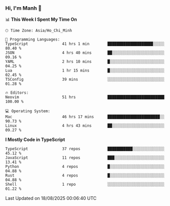 ### Hi, I'm Manh 👋

<!--START_SECTION:waka-->
📊 **This Week I Spent My Time On** 

```text
🕑︎ Time Zone: Asia/Ho_Chi_Minh

💬 Programming Languages: 
TypeScript               41 hrs 1 min        ████████████████████░░░░░   80.40 % 
JSON                     4 hrs 40 mins       ██░░░░░░░░░░░░░░░░░░░░░░░   09.16 % 
YAML                     2 hrs 10 mins       █░░░░░░░░░░░░░░░░░░░░░░░░   04.25 % 
Lua                      1 hr 15 mins        █░░░░░░░░░░░░░░░░░░░░░░░░   02.45 % 
TSConfig                 39 mins             ░░░░░░░░░░░░░░░░░░░░░░░░░   01.28 % 

🔥 Editors: 
Neovim                   51 hrs              █████████████████████████   100.00 % 

💻 Operating System: 
Mac                      46 hrs 17 mins      ███████████████████████░░   90.73 % 
Linux                    4 hrs 43 mins       ██░░░░░░░░░░░░░░░░░░░░░░░   09.27 % 
```

**I Mostly Code in TypeScript** 

```text
TypeScript               37 repos            ███████████░░░░░░░░░░░░░░   45.12 % 
JavaScript               11 repos            ███░░░░░░░░░░░░░░░░░░░░░░   13.41 % 
Python                   4 repos             █░░░░░░░░░░░░░░░░░░░░░░░░   04.88 % 
Rust                     4 repos             █░░░░░░░░░░░░░░░░░░░░░░░░   04.88 % 
Shell                    1 repo              ░░░░░░░░░░░░░░░░░░░░░░░░░   01.22 % 
```




 Last Updated on 18/08/2025 00:06:40 UTC
<!--END_SECTION:waka-->
